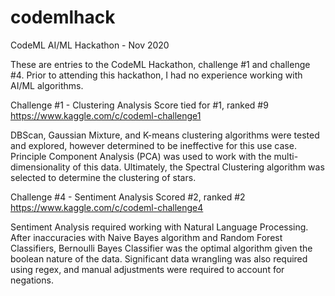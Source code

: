 # codemlhack
CodeML AI/ML Hackathon - Nov 2020

These are entries to the CodeML Hackathon, challenge #1 and challenge #4.
Prior to attending this hackathon, I had no experience working with AI/ML algorithms.

Challenge #1 - Clustering Analysis
Score tied for #1, ranked #9
https://www.kaggle.com/c/codeml-challenge1

DBScan, Gaussian Mixture, and K-means clustering algorithms were tested and explored, however determined to be ineffective for this use case.
Principle Component Analysis (PCA) was used to work with the multi-dimensionality of this data.
Ultimately, the Spectral Clustering algorithm was selected to determine the clustering of stars.

Challenge #4 - Sentiment Analysis
Scored #2, ranked #2
https://www.kaggle.com/c/codeml-challenge4

Sentiment Analysis required working with Natural Language Processing.
After inaccuracies with Naive Bayes algorithm and Random Forest Classifiers, Bernoulli Bayes Classifier was the optimal algorithm given the boolean nature of the data. 
Significant data wrangling was also required using regex, and manual adjustments were required to account for negations.
